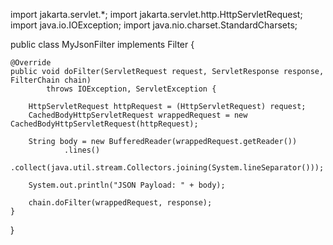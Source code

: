 import jakarta.servlet.*;
import jakarta.servlet.http.HttpServletRequest;
import java.io.IOException;
import java.nio.charset.StandardCharsets;

public class MyJsonFilter implements Filter {

    @Override
    public void doFilter(ServletRequest request, ServletResponse response, FilterChain chain)
            throws IOException, ServletException {

        HttpServletRequest httpRequest = (HttpServletRequest) request;
        CachedBodyHttpServletRequest wrappedRequest = new CachedBodyHttpServletRequest(httpRequest);

        String body = new BufferedReader(wrappedRequest.getReader())
                .lines()
                .collect(java.util.stream.Collectors.joining(System.lineSeparator()));

        System.out.println("JSON Payload: " + body);

        chain.doFilter(wrappedRequest, response);
    }
}